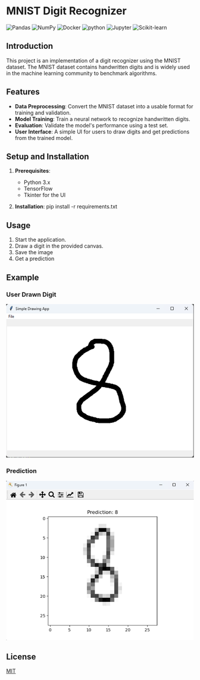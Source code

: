 # MNIST Digit Recognizer

<p>
<img alt="Pandas" src="https://img.shields.io/badge/-Pandas-5849BE?style=flat-square&logo=pandas&logoColor=white" />
<img alt="NumPy" src="https://img.shields.io/badge/-NumPy-blue?style=flat-square&logo=NumPy&logoColor=white" />
<img alt="Docker" src="https://img.shields.io/badge/-Docker-46a2f1?style=flat-square&logo=docker&logoColor=white" />
<img alt="python" src="https://img.shields.io/badge/-Python-13aa52?style=flat-square&logo=python&logoColor=white" />
<img alt="Jupyter" src="https://img.shields.io/badge/-Jupyter-FB542B?style=flat-square&logo=Jupyter&logoColor=white" />
<img alt="Scikit-learn" src="https://img.shields.io/badge/-Scikit learn-DD0031?style=flat-square&logo=Scikit-learn&logoColor=white" />
</p>

## Introduction

This project is an implementation of a digit recognizer using the MNIST dataset. The MNIST dataset contains handwritten digits and is widely used in the machine learning community to benchmark algorithms.

## Features

- **Data Preprocessing**: Convert the MNIST dataset into a usable format for training and validation.
- **Model Training**: Train a neural network to recognize handwritten digits.
- **Evaluation**: Validate the model's performance using a test set.
- **User Interface**: A simple UI for users to draw digits and get predictions from the trained model.

## Setup and Installation

1. **Prerequisites**:
   - Python 3.x
   - TensorFlow
   - Tkinter for the UI

2. **Installation**:
   pip install -r requirements.txt

## Usage

1. Start the application.
2. Draw a digit in the provided canvas.
3. Save the image
4. Get a prediction

## Example

### User Drawn Digit

![](images/Screenshot_drawing.png)

### Prediction

![](images/Screenshot_pred.png)

## License

[MIT](https://choosealicense.com/licenses/mit/)
